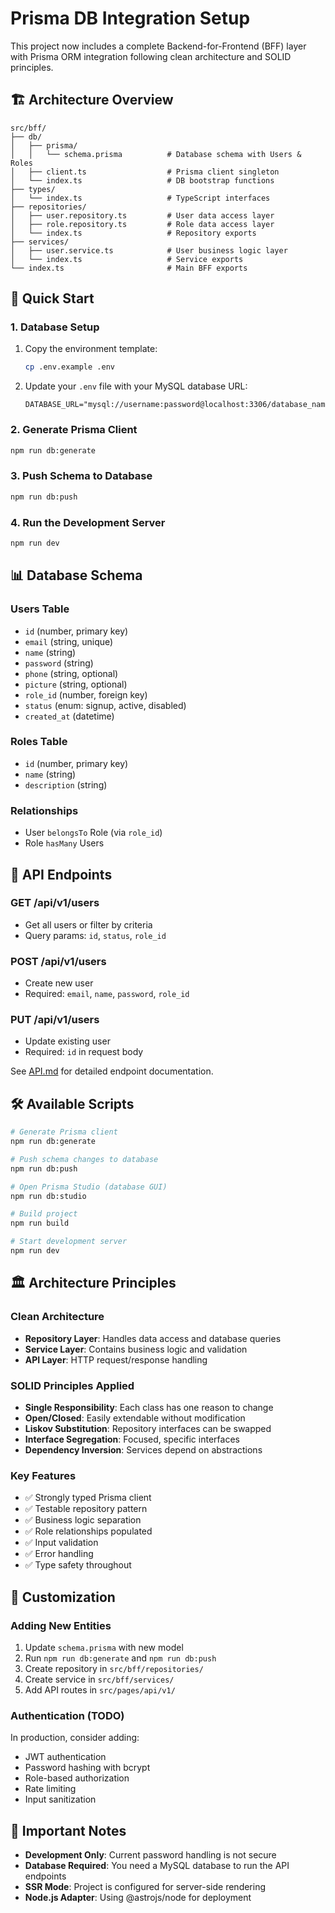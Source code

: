 # Prisma DB Integration Setup

This project now includes a complete Backend-for-Frontend (BFF) layer with Prisma ORM integration following clean architecture and SOLID principles.

## 🏗️ Architecture Overview

```
src/bff/
├── db/
│   ├── prisma/
│   │   └── schema.prisma          # Database schema with Users & Roles
│   ├── client.ts                  # Prisma client singleton
│   └── index.ts                   # DB bootstrap functions
├── types/
│   └── index.ts                   # TypeScript interfaces
├── repositories/
│   ├── user.repository.ts         # User data access layer
│   ├── role.repository.ts         # Role data access layer
│   └── index.ts                   # Repository exports
├── services/
│   ├── user.service.ts            # User business logic layer
│   └── index.ts                   # Service exports
└── index.ts                       # Main BFF exports
```

## 🚀 Quick Start

### 1. Database Setup

1. Copy the environment template:
   ```bash
   cp .env.example .env
   ```

2. Update your `.env` file with your MySQL database URL:
   ```
   DATABASE_URL="mysql://username:password@localhost:3306/database_name"
   ```

### 2. Generate Prisma Client

```bash
npm run db:generate
```

### 3. Push Schema to Database

```bash
npm run db:push
```

### 4. Run the Development Server

```bash
npm run dev
```

## 📊 Database Schema

### Users Table
- `id` (number, primary key)
- `email` (string, unique)
- `name` (string)
- `password` (string)
- `phone` (string, optional)
- `picture` (string, optional)
- `role_id` (number, foreign key)
- `status` (enum: signup, active, disabled)
- `created_at` (datetime)

### Roles Table
- `id` (number, primary key)
- `name` (string)
- `description` (string)

### Relationships
- User `belongsTo` Role (via `role_id`)
- Role `hasMany` Users

## 🔌 API Endpoints

### GET /api/v1/users
- Get all users or filter by criteria
- Query params: `id`, `status`, `role_id`

### POST /api/v1/users
- Create new user
- Required: `email`, `name`, `password`, `role_id`

### PUT /api/v1/users
- Update existing user
- Required: `id` in request body

See [API.md](./API.md) for detailed endpoint documentation.

## 🛠️ Available Scripts

```bash
# Generate Prisma client
npm run db:generate

# Push schema changes to database
npm run db:push

# Open Prisma Studio (database GUI)
npm run db:studio

# Build project
npm run build

# Start development server
npm run dev
```

## 🏛️ Architecture Principles

### Clean Architecture
- **Repository Layer**: Handles data access and database queries
- **Service Layer**: Contains business logic and validation
- **API Layer**: HTTP request/response handling

### SOLID Principles Applied
- **Single Responsibility**: Each class has one reason to change
- **Open/Closed**: Easily extendable without modification
- **Liskov Substitution**: Repository interfaces can be swapped
- **Interface Segregation**: Focused, specific interfaces
- **Dependency Inversion**: Services depend on abstractions

### Key Features
- ✅ Strongly typed Prisma client
- ✅ Testable repository pattern
- ✅ Business logic separation
- ✅ Role relationships populated
- ✅ Input validation
- ✅ Error handling
- ✅ Type safety throughout

## 🔧 Customization

### Adding New Entities
1. Update `schema.prisma` with new model
2. Run `npm run db:generate` and `npm run db:push`
3. Create repository in `src/bff/repositories/`
4. Create service in `src/bff/services/`
5. Add API routes in `src/pages/api/v1/`

### Authentication (TODO)
In production, consider adding:
- JWT authentication
- Password hashing with bcrypt
- Role-based authorization
- Rate limiting
- Input sanitization

## 🚨 Important Notes

- **Development Only**: Current password handling is not secure
- **Database Required**: You need a MySQL database to run the API endpoints
- **SSR Mode**: Project is configured for server-side rendering
- **Node.js Adapter**: Using @astrojs/node for deployment